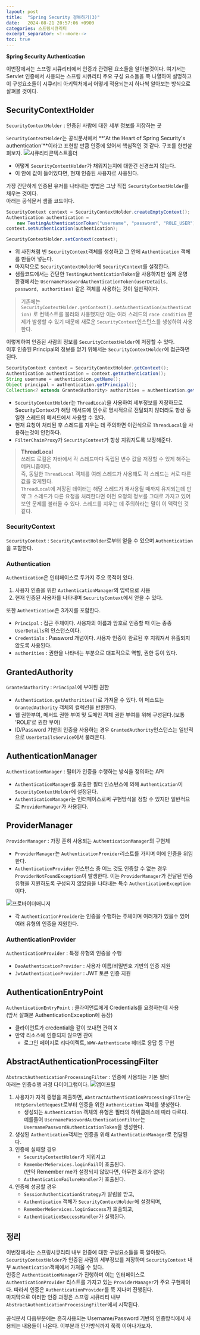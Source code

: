 ```yaml
---
layout: post
title:  "Spring Security 정복하기(3)"
date:   2024-08-21 20:57:06 +0900
categories: 스프링시큐리티
excerpt_separator: <!--more-->
toc: true
---
```

<b>Spring Security Authentication</b><br>
<!--more-->
이번장에서는 스프링 시큐리티에서 인증과 관련된 요소들을 알아볼것이다. 여기서는 Servlet 인증에서 사용되는 스프링 시큐리티 주요 구성 요소들을 쭉 나열하여 설명하고 이 구성요소들이 시큐리티 아키텍처에서 어떻게 적용되는지 하나씩 알아보는 방식으로 살펴볼 것이다.

## SecurityContextHolder
`SecurityContextHolder` : 인증된 사람에 대한 세부 정보를 저장하는 곳
<br>

`SecurityContextHolder`는 공식문서에서 **'At the Heart of Spring Security's authentication'**이라고 표현할 만큼 인증에 있어서 핵심적인 것 같다. 구조를 한번살펴보자.
![시큐리티콘텍스트홀더](/assets/스프링시큐리티/securityContextHolder.png)
* 어떻게 `SecurityContextHolder`가 채워지는지에 대한건 신경쓰지 않는다.
* 이 안에 값이 들어있다면, 현재 인증된 사용자로 사용된다.

가장 간단하게 인증된 유저를 나타내는 방법은 그냥 직접 `SecurityContextHolder`를 채우는 것이다.<br>
아래는 공식문서 샘플 코드이다.
```java
SecurityContext context = SecurityContextHolder.createEmptyContext();
Authentication authentication =
    new TestingAuthenticationToken("username", "password", "ROLE_USER");
context.setAuthentication(authentication);

SecurityContextHolder.setContext(context);
```

* 위 사진처럼 빈 `SecurityContext`객체를 생성하고 그 안에 `Authentication` 객체를 만들어 넣는다.
* 마지막으로 `SecurityContextHolder`에 `SecurityContext`를 설정한다.
* 샘플코드에서는 간단한 `TestingAuthenticationToken`을 사용하지만 실제 운영 환경에서는 `UsernamePasswordAuthenticationToken(userDetails, password, authorities)` 같은 객체를 사용하는 것이 일반적이다.

> 기존에는 `SecurityContextHolder.getContext().setAuthentication(authentication)` 로 컨텍스트를 불러와 사용했지만 이는 여러 스레드의 `race condition` 문제가 발생할 수 있기 때문에 새로운 `SecurityContext`인스턴스를 생성하여 사용한다.

이렇게하여 인증된 사람의 정보를 `SecurityContextHolder`에 저장할 수 있다.<br>
이후 인증된 Principal의 정보를 얻기 위해서는 `SecurityContextHolder`에 접근하면 된다.

```java
SecurityContext context = SecurityContextHolder.getContext();
Authentication authentication = context.getAuthentication();
String username = authentication.getName();
Object principal = authentication.getPrincipal();
Collection<? extends GrantedAuthority> authorities = authentication.getAuthorities();
```
* `SecurityContextHolder`는 `ThreadLocal`을 사용하여 세부정보를 저장하므로 SecurityContext가 해당 메서드에 인수로 명시적으로 전달되지 않더라도 항상 동일한 스레드의 메서드에서 사용할 수 있다.
* 현재 요청이 처리된 후 스레드를 지우는 데 주의하면 이런식으로 `ThreadLocal`을 사용하는것이 안전하다.
* `FilterChainProxy`가 `SecurityContext`가 항상 지워지도록 보장해준다.

> <b>ThreadLocal</b><br>
쓰레드 로컬은 자바에서 각 스레드마다 독립된 변수 값을 저장할 수 있게 해주는 메커니즘이다.<br>
즉, 동일한 `ThreadLocal` 객체를 여러 스레드가 사용해도 각 스레드는 서로 다른 값을 갖게된다.<br>
`ThreadLocal`에 저장된 데이터는 해당 스레드가 재사용될 때까지 유지되는데 만약 그 스레드가 다른 요청을 처리한다면 이전 요청의 정보를 그대로 가지고 있어 보안 문제를 불러올 수 있다. 스레드를 지우는 데 주의하라는 말이 이 맥락인 것 같다.

### SecurityContext
`SecurityContext` : `SecurityContextHolder`로부터 얻을 수 있으며 `Authentication`을 포함한다.

### Authentication
`Authentication`은 인터페이스로 두가지 주요 목적이 있다.
1. 사용자 인증을 위한 `AuthenticationManager`의 입력으로 사용
2. 현재 인증된 사용자를 나타내며 `SecurityContext`에서 얻을 수 있다.

또한 `Authentication`은 3가지를 포함한다.
* `Principal` : 접근 주체이다. 사용자의 이름과 암호로 인증할 때 이는 종종 `UserDetails`의 인스턴스이다.
* `Credentials` : Password 개념이다. 사용자 인증이 완료된 후 지워져서 유출되지 않도록 사용된다.
* `authorities` : 권한을 나타내는 부분으로 대표적으로 역할, 권한 등이 있다.

## GrantedAuthority
`GrantedAuthority` : `Principal`에 부여된 권한
* `Authentication.getAuthorities()`로 가져올 수 있다. 이 메소드는 `GrantedAuthority` 객체의 컬렉션을 반환한다.
* 웹 권한부여, 메서드 권한 부여 및 도메인 객체 권한 부여를 위해 구성된다.(보통 'ROLE'로 권한 부여)
* ID/Password 기반의 인증을 사용하는 경우 `GrantedAuthority`인스턴스는 일반적으로 `UserDetailsService`에서 불러온다.

## AuthenticationManager
`AuthenticationManager` : 필터가 인증을 수행하는 방식을 정의하는 API
* `AuthenticationManager`를 호출한 필터 인스턴스에 의해 `Authentication`이 `SecurityContextHolder`에 설정된다.
* `AuthenticationManager`는 인터페이스로써 구현방식을 정할 수 있지만 일반적으로 `ProviderManager`가 사용된다.

## ProviderManager
`ProviderManager` : 가장 흔히 사용되는 `AuthenticationManager`의 구현체<br>
* `ProviderManager`는 `AuthenticationProvider`리스트를 가지며 이에 인증을 위임한다.
* `AuthenticationProvider` 인스턴스 중 어느 것도 인증할 수 없는 경우 `ProviderNotFoundException`이 발생한다. 이는 `ProviderManager`가 전달된 인증 유형을 지원하도록 구성되지 않았음을 나타내는 특수 
`AuthenticationException`이다.

![프로바이더매니저](/assets/스프링시큐리티/providerManager.png)
* 각 `AuthenticationProvider`는 인증을 수행하는 주체이며 여러개가 있을수 있어 여러 유형의 인증을 지원한다.

### AuthenticationProvider
`AuthenticationProvider` : 특정 유형의 인증을 수행
* `DaoAuthenticationProvider` : 사용자 이름/비밀번호 기반의 인증 지원
* `JwtAuthenticationProvider` : JWT 토큰 인증 지원

## AuthenticationEntryPoint
`AuthenticationEntryPoint` : 클라이언트에게 Credentials를 요청하는데 사용<br>
(앞서 살펴본 AuthenticationException에 등장)

* 클라이언트가 credential을 같이 보내면 관여 X
* 만약 리소스에 인증되지 않으면 관여
    * 로그인 페이지로 리다이렉트, `WWW-Authenticate` 헤더로 응답 등 구현

## AbstractAuthenticationProcessingFilter
`AbstractAuthenticationProcessingFilter` : 인증에 사용되는 기본 필터<br>
아래는 인증수행 과정 다이어그램이다.
![앱어프필](/assets/스프링시큐리티/AbstractAuthenticationProcessingFilter.png)
1. 사용자가 자격 증명을 제출하면, `AbstractAuthenticationProcessingFilter`는 `HttpServletRequest`로부터 인증을 위한 `Authentication` 객체를 생성한다.
    * 생성되는 `Authentication` 객체의 유형은 필터의 하위클래스에 따라 다르다. 예를들어 `UsernamePasswordAuthenticationFilter`는 `UsernamePasswordAuthenticationToken`을 생성한다.
2. 생성된 `Authentication`객체는 인증을 위해 `AuthenticationManager`로 전달된다.
3. 인증에 실패할 경우
    * `SecurityContextHolder`가 지워지고
    * `RememberMeServices.loginFail`이 호출된다.<br>(만약 Remember me가 설정되지 않았다면, 아무런 효과가 없다)
    * `AuthenticationFailureHandler`가 호출된다.
4. 인증에 성공할 경우
    * `SessionAuthenticationStrategy`가 알림을 받고,
    *  `Authentication` 객체가 `SecurityContextHolder`에 설정되며,
    * `RememberMeServices.loginSuccess`가 호출되고,
    * `AuthenticationSuccessHandler`가 실행된다.

## 정리
이번장에서는 스프링시큐리티 내부 인증에 대한 구성요소들을 쭉 알아봤다.<br>
`SecurityContextHolder`가 인증된 사람의 세부정보를 저장하며 `SecurityContext` 내부 `Authentication`객체에서 가져올 수 있다.<br>
인증은 `AuthenticationManager`가 진행하며 이는 인터페이스로 `AuthenticationProvider` 리스트를 가지고 있는 `ProviderManager`가 주요 구현체이다. 따라서 인증은 `AuthenticationProvider`를 쭉 지나며 진행된다.<br>
마지막으로 이러한 인증 과정은 스프링 시큐리티 내부 `AbstractAuthenticationProcessingFilter`에서 시작된다.<br><br>
공식문서 다음부분에는 흔히사용되는 Username/Password 기반의 인증방식에서 사용되는 내용들이 나온다. 이부분과 인가방식까지 쭉쭉 이어나가보자.